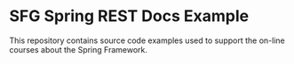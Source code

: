 # SFG Spring REST Docs Example

This repository contains source code examples used to support the on-line courses about the Spring Framework.

